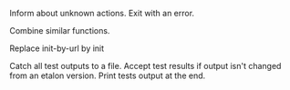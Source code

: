 

Inform about unknown actions. 
  Exit with an error.

Combine similar functions.

Replace init-by-url by init

Catch all test outputs to a file. Accept test results if output isn't changed from an etalon version.
	Print tests output at the end.
